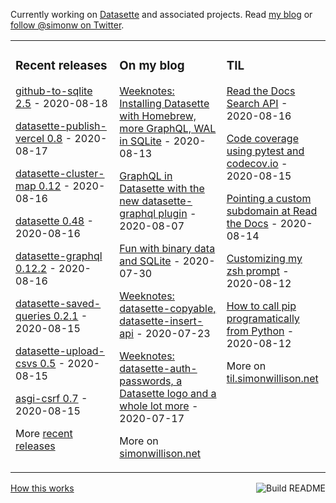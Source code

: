 Currently working on [Datasette](https://datasette.readthedocs.io/) and associated projects. Read [my blog](https://simonwillison.net/) or [follow @simonw on Twitter](https://twitter.com/simonw).

<table><tr><td valign="top" width="33%">

### Recent releases
<!-- recent_releases starts -->
[github-to-sqlite 2.5](https://github.com/dogsheep/github-to-sqlite/releases/tag/2.5) - 2020-08-18

[datasette-publish-vercel 0.8](https://github.com/simonw/datasette-publish-vercel/releases/tag/0.8) - 2020-08-17

[datasette-cluster-map 0.12](https://github.com/simonw/datasette-cluster-map/releases/tag/0.12) - 2020-08-16

[datasette 0.48](https://github.com/simonw/datasette/releases/tag/0.48) - 2020-08-16

[datasette-graphql 0.12.2](https://github.com/simonw/datasette-graphql/releases/tag/0.12.2) - 2020-08-16

[datasette-saved-queries 0.2.1](https://github.com/simonw/datasette-saved-queries/releases/tag/0.2.1) - 2020-08-15

[datasette-upload-csvs 0.5](https://github.com/simonw/datasette-upload-csvs/releases/tag/0.5) - 2020-08-15

[asgi-csrf 0.7](https://github.com/simonw/asgi-csrf/releases/tag/0.7) - 2020-08-15
<!-- recent_releases ends -->
More [recent releases](https://github.com/simonw/simonw/blob/main/releases.md)
</td><td valign="top" width="34%">

### On my blog
<!-- blog starts -->
[Weeknotes: Installing Datasette with Homebrew, more GraphQL, WAL in SQLite](http://simonwillison.net/2020/Aug/13/weeknotes-datasette-homebrew-graphql/) - 2020-08-13

[GraphQL in Datasette with the new datasette-graphql plugin](http://simonwillison.net/2020/Aug/7/datasette-graphql/) - 2020-08-07

[Fun with binary data and SQLite](http://simonwillison.net/2020/Jul/30/fun-binary-data-and-sqlite/) - 2020-07-30

[Weeknotes: datasette-copyable, datasette-insert-api](http://simonwillison.net/2020/Jul/23/datasette-copyable-datasette-insert-api/) - 2020-07-23

[Weeknotes: datasette-auth-passwords, a Datasette logo and a whole lot more](http://simonwillison.net/2020/Jul/17/weeknotes-datasette-logo/) - 2020-07-17
<!-- blog ends -->
More on [simonwillison.net](https://simonwillison.net/)
</td><td valign="top" width="33%">

### TIL
<!-- tils starts -->
[Read the Docs Search API](https://github.com/simonw/til/blob/main/readthedocs/readthedocs-search-api.md) - 2020-08-16

[Code coverage using pytest and codecov.io](https://github.com/simonw/til/blob/main/pytest/pytest-code-coverage.md) - 2020-08-15

[Pointing a custom subdomain at Read the Docs](https://github.com/simonw/til/blob/main/readthedocs/custom-subdomain.md) - 2020-08-14

[Customizing my zsh prompt](https://github.com/simonw/til/blob/main/zsh/custom-zsh-prompt.md) - 2020-08-12

[How to call pip programatically from Python](https://github.com/simonw/til/blob/main/python/call-pip-programatically.md) - 2020-08-12
<!-- tils ends -->
More on [til.simonwillison.net](https://til.simonwillison.net/)
</td></tr></table>

<a href="https://github.com/simonw/simonw/actions"><img src="https://github.com/simonw/simonw/workflows/Build%20README/badge.svg" align="right" alt="Build README"></a> <a href="https://simonwillison.net/2020/Jul/10/self-updating-profile-readme/">How this works</a>
